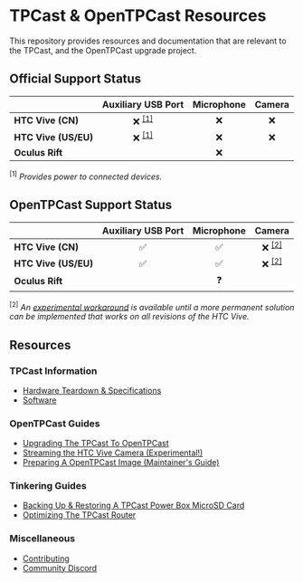 # TPCast & OpenTPCast Resources

This repository provides resources and documentation that are relevant to the TPCast, and the OpenTPCast upgrade project.

## Official Support Status
|                      | **Auxiliary USB Port** | **Microphone** | **Camera** |
| -------------------- | :--------------------: | :------------: | :--------: |
| **HTC Vive (CN)**    | :x: <sup>[[1]](#f1)    | :x:            | :x:        |
| **HTC Vive (US/EU)** | :x: <sup>[[1]](#f1)    | :x:            | :x:        |
| **Oculus Rift**      |                        | :x:            |            |

<sup><a name="f1">[1]</a></sup> *Provides power to connected devices.*

## OpenTPCast Support Status
|                      | **Auxiliary USB Port** | **Microphone**     | **Camera**          |
| -------------------- | :--------------------: | :----------------: | :-----------------: |
| **HTC Vive (CN)**    | :white_check_mark:     | :white_check_mark: | :x: <sup>[[2]](#f2) |
| **HTC Vive (US/EU)** | :white_check_mark:     | :white_check_mark: | :x: <sup>[[2]](#f2) |
| **Oculus Rift**      |                        | :question:         |                     |

<sup><a name="f2">[2]</a></sup> *An [experimental workaround](guides/CAMERASTREAM.md) is available until a more permanent solution can be implemented that works on all revisions of the HTC Vive.*

## Resources

### TPCast Information
- [Hardware Teardown & Specifications](HARDWARE.md)
- [Software](SOFTWARE.md)

### OpenTPCast Guides
- [Upgrading The TPCast To OpenTPCast](guides/UPGRADE.md)
- [Streaming the HTC Vive Camera (Experimental!)](guides/CAMERASTREAM.md)
- [Preparing A OpenTPCast Image (Maintainer's Guide)](guides/PREPAREIMAGE.md)

### Tinkering Guides
- [Backing Up & Restoring A TPCast Power Box MicroSD Card](guides/SDCARD.md)
- [Optimizing The TPCast Router](guides/ROUTER.md)

### Miscellaneous
- [Contributing](CONTRIBUTING.md)
- [Community Discord](https://discord.gg/kAbqRGC)

